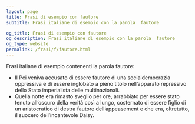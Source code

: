 ```yaml
---
layout: page
title: Frasi di esempio con fautore 
subtitle: Frasi italiane di esempio con la parola  fautore

og_title: Frasi di esempio con fautore 
og_description: Frasi italiane di esempio con la parola  fautore
og_type: website
permalink: /frasi/f/fautore.html
---
```


Frasi italiane di esempio contenenti la parola fautore:


- Il Pci veniva accusato di essere fautore di una socialdemocrazia oppressiva e di essere inglobato a pieno titolo nell’apparato repressivo dello Stato imperialista delle multinazionali.
- Quella notte era rimasto sveglio per ore, arrabbiato per essere stato tenuto all’oscuro della verità così a lungo, costernato di essere figlio di un aristocratico di destra fautore dell’appeasement e che era, oltretutto, il suocero dell’incantevole Daisy.
